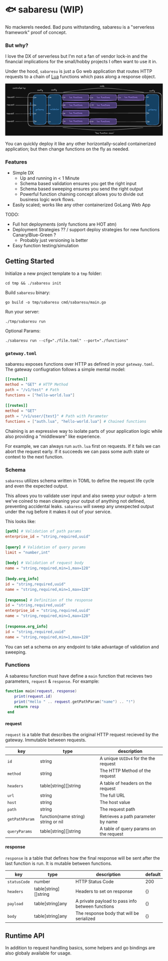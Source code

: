 # 🐟 sabaresu (WIP)
No mackerels needed. Bad puns withstanding, sabaresu is a "serverless framework" proof of concept.


### But why?
I love the DX of serverless but I'm not a fan of vendor lock-in and the financial implications for the small/hobby projects I often want to use it in.

Under the hood, `sabaresu` is just a Go web application that routes HTTP requests to a chain of [Lua](https://www.lua.org/) functions which pass along a response object.

![](sabaresu.png)

You can quickly deploy it like any other horizontally-scaled containerized application; but then change functions on the fly as needed.


### Features
- Simple DX
  - Up and running in < 1 Minute
  - Schema based validation ensures you get the right input
  - Schema based sweeping ensures you send the right output
  - Powerful function chaining concept allows you to divide out business logic work flows.
- Easily scaled; works like any other containerized GoLang Web App


TODO:
- Full hot deployments (only functions are HOT atm)
- Deployment Strategies ?? / support deploy strategies for new functions Canary/Blue-Green ?
  - Probably just versioning is better
- Easy function testing/simulation

## Getting Started
Initialize a new project template to a `tmp` folder:
```shell
cd tmp && ./sabaresu init
```

Build `sabaresu` binary:
```shell
go build -o tmp/sabaresu cmd/sabaresu/main.go
```

Run your server:
```shell
./tmp/sabaresu run
```

Optional Params:
```shell
./sabaresu run --cfg="./file.toml" --port="./functions"
```


### `gateway.toml`

sabaresu exposes functions over HTTP as defined in your `gateway.toml`. The gateway confiugration follows a simple mental model:

```toml
[[routes]]
method = "GET" # HTTP Method
path = "/v1/test" # Path
functions = ["hello-world.lua"]

[[routes]]
method = "GET"
path = "/v1/user/{test}" # Path with Parameter
functions = ["auth.lua", "hello-world.lua"] # Chained functions
```

Chaining is an expressive way to isolate parts of your application logic while also providing a "middleware" like experience.

For example, we can always run `auth.lua` first on requests. If it fails we can abort the request early. If it succeeds we can pass some auth state or context to the next function.


### Schema
`sabaresu` utilizes schema written in TOML to define the request life cycle and even the expected output.

This allows you to validate user input and also sweep your output- a term we've coined to mean cleaning your output of anything not defined, preventing accidental leaks. `sabaresu` will sweep any unexpected output under the rug before it makes it out of your service.

This looks like:

```toml
[path] # Validation of path params
enterprise_id = "string,required,uuid"

[query] # Validation of query params
limit = "number,int"

[body] # Validation of request body
name = "string,required,min=1,max=128"

[body.org_info]
id = "string,required,uuid"
name = "string,required,min=1,max=128"

[response] # Definition of the response
id = "string,required,uuid"
enterprise_id = "string,required,uuid"
name = "string,required,min=1,max=128"

[response.org_info]
id = "string,required,uuid"
name = "string,required,min=1,max=128"
```

You can set a schema on any endpoint to take advantage of validation and sweeping.


### Functions

A sabaresu function must have define a `main` function that recieves two parameters, `request` & `response`. For example:

```lua
function main(request, response)
    print(request.id)
    print("Hello " .. request.getPathParam("name") .. "!")
    return resp
 end
```


#### request
`request` is a table that describes the original HTTP request recieved by the gateway.  Immutable between requests.

| key | type | description |
| ---- | ---- | ---- |
| `id` | string | A unique `UUIDv4` for the the request |
| `method` | string | The HTTP Method of the request |
| `headers` | table[string][]string | A table of headers on the request |
| `url` | string | The full URL|
| `host` | string | The host value |
| `path` | string | The request path |
| `getPathParam ` | function(name string) string or nil | Retrieves a path parameter by name |
| `queryParams` | table[string][]string | A table of query params on the request |


#### response
`response` is a table that defines how the final response will be sent after the last function is run. It is mutable between functions.

| key | type | description | default |
| ---- | ---- | ---- |  ---- |
| `statusCode` | number | HTTP Status Code | 200 |
| `headers` | table[string][]string | Headers to set on response | {} |
| `payload` | table[string]any | A private payload to pass info between functions| {}
| `body` | table[string]any | The response body that will be serialized | {} |


## Runtime API

In addition to request handling basics, some helpers and go bindings are also globaly available for usage.

